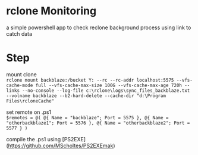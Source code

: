# rclone Monitoring
a simple powershell app to check reclone background process using link to catch data

# Step
mount clone <br>
`rclone mount backblaze:/bucket Y: --rc --rc-addr localhost:5575 --vfs-cache-mode full --vfs-cache-max-size 100G --vfs-cache-max-age 720h --links --no-console --log-file c:\rclone\logs\sync_files_backblaze.txt --volname backblaze --b2-hard-delete --cache-dir "d:\Program Files\rcloneCache"`

set remote on .ps1 <br>
`$remotes = @(
    @{ Name = "backblaze"; Port = 5575 },
    @{ Name = "otherbackblaze1"; Port = 5576 },
    @{ Name = "otherbackblaze2"; Port = 5577 }
)`

compile the .ps1 using [PS2EXE] (https://github.com/MScholtes/PS2EXEmak)
